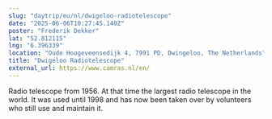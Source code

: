 ```yaml
---
slug: "daytrip/eu/nl/dwigeloo-radiotelescope"
date: "2025-06-06T10:27:45.140Z"
poster: "Frederik Dekker"
lat: "52.812115"
lng: "6.396339"
location: "Oude Hoogeveensedijk 4, 7991 PD, Dwingeloo, The Netherlands"
title: "Dwigeloo Radiotelescope"
external_url: https://www.camras.nl/en/
---
```

Radio telescope from 1956. At that time the largest radio telescope in the world. It was used until 1998 and has now been taken over by volunteers who still use and maintain it.